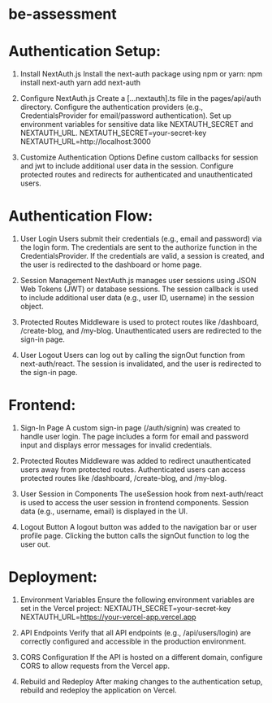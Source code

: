 # be-assessment
# Authentication Setup:
1. Install NextAuth.js
Install the next-auth package using npm or yarn:
npm install next-auth
yarn add next-auth

2. Configure NextAuth.js
Create a [...nextauth].ts file in the pages/api/auth directory.
Configure the authentication providers (e.g., CredentialsProvider for email/password authentication).
Set up environment variables for sensitive data like NEXTAUTH_SECRET and NEXTAUTH_URL.
NEXTAUTH_SECRET=your-secret-key
NEXTAUTH_URL=http://localhost:3000

3. Customize Authentication Options
Define custom callbacks for session and jwt to include additional user data in the session.
Configure protected routes and redirects for authenticated and unauthenticated users.

# Authentication Flow:
1. User Login
Users submit their credentials (e.g., email and password) via the login form.
The credentials are sent to the authorize function in the CredentialsProvider.
If the credentials are valid, a session is created, and the user is redirected to the dashboard or home page.

2. Session Management
NextAuth.js manages user sessions using JSON Web Tokens (JWT) or database sessions.
The session callback is used to include additional user data (e.g., user ID, username) in the session object.

3. Protected Routes
Middleware is used to protect routes like /dashboard, /create-blog, and /my-blog.
Unauthenticated users are redirected to the sign-in page.

4. User Logout
Users can log out by calling the signOut function from next-auth/react.
The session is invalidated, and the user is redirected to the sign-in page.


# Frontend:
1. Sign-In Page
A custom sign-in page (/auth/signin) was created to handle user login.
The page includes a form for email and password input and displays error messages for invalid credentials.

2. Protected Routes
Middleware was added to redirect unauthenticated users away from protected routes.
Authenticated users can access protected routes like /dashboard, /create-blog, and /my-blog.

3. User Session in Components
The useSession hook from next-auth/react is used to access the user session in frontend components.
Session data (e.g., username, email) is displayed in the UI.

4. Logout Button
A logout button was added to the navigation bar or user profile page.
Clicking the button calls the signOut function to log the user out.

# Deployment:
1. Environment Variables
Ensure the following environment variables are set in the Vercel project:
NEXTAUTH_SECRET=your-secret-key
NEXTAUTH_URL=https://your-vercel-app.vercel.app
2. API Endpoints
Verify that all API endpoints (e.g., /api/users/login) are correctly configured and accessible in the production environment.

3. CORS Configuration
If the API is hosted on a different domain, configure CORS to allow requests from the Vercel app.

4. Rebuild and Redeploy
After making changes to the authentication setup, rebuild and redeploy the application on Vercel.
